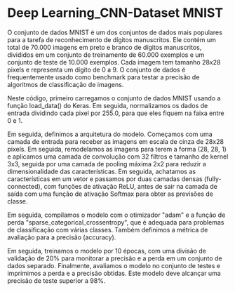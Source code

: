 # Deep Learning_CNN-Dataset MNIST

O conjunto de dados MNIST é um dos conjuntos de dados mais populares para a tarefa de reconhecimento de dígitos manuscritos. Ele contém um total de 70.000 imagens em preto e branco de dígitos manuscritos, divididos em um conjunto de treinamento de 60.000 exemplos e um conjunto de teste de 10.000 exemplos. Cada imagem tem tamanho 28x28 pixels e representa um dígito de 0 a 9. O conjunto de dados é frequentemente usado como benchmark para testar a precisão de algoritmos de classificação de imagens.

Neste código, primeiro carregamos o conjunto de dados MNIST usando a função load_data() do Keras. Em seguida, normalizamos os dados de entrada dividindo cada pixel por 255.0, para que eles fiquem na faixa entre 0 e 1.

Em seguida, definimos a arquitetura do modelo. Começamos com uma camada de entrada para receber as imagens em escala de cinza de 28x28 pixels. Em seguida, remodelamos as imagens para terem a forma (28, 28, 1) e aplicamos uma camada de convolução com 32 filtros e tamanho de kernel 3x3, seguida por uma camada de pooling máxima 2x2 para reduzir a dimensionalidade das características. Em seguida, achatamos as características em um vetor e passamos por duas camadas densas (fully-connected), com funções de ativação ReLU, antes de sair na camada de saída com uma função de ativação Softmax para obter as previsões de classe.

Em seguida, compilamos o modelo com o otimizador "adam" e a função de perda "sparse_categorical_crossentropy", que é adequada para problemas de classificação com várias classes. Também definimos a métrica de avaliação para a precisão (accuracy).

Em seguida, treinamos o modelo por 10 épocas, com uma divisão de validação de 20% para monitorar a precisão e a perda em um conjunto de dados separado. Finalmente, avaliamos o modelo no conjunto de testes e imprimimos a perda e a precisão obtidas. Este modelo deve alcançar uma precisão de teste superior a 98%.
